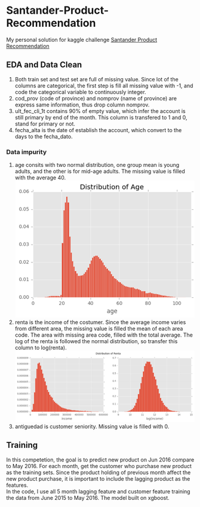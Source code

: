 # Santander-Product-Recommendation
My personal solution for kaggle challenge [Santander Product Recommendation](https://www.kaggle.com/c/santander-product-recommendation)
## EDA and Data Clean
1. Both train set and test set are full of missing value. Since lot of the columns are categorical, the first step is fill all missing value with -1, and code the categorical variable to continuously integer.  
2. cod_prov (code of province) and nomprov (name of province) are express same information, thus drop column nomprov.  
3. ult_fec_cli_1t contains 90% of empty value, which infer the account is still primary by end of the month. This column is transfered to 1 and 0, stand for primary or not.  
4. fecha_alta is the date of establish the account, which convert to the days to the fecha_dato.  

### Data impurity  

1. age consits with two normal distribution, one group mean is young adults, and the other is for mid-age adults. The missing value is filled with the average 40.  
![distribution of age](img/age.png)
2. renta is the income of the costumer. Since the average income varies from different area, the missing value is filled the mean of each area code. The area with missing area code, filled with the total average. The log of the renta is followed the normal distribution, so transfer this column to log(renta).  
![distribution of renta](img/renta.png)
3. antiguedad is customer seniority. Missing value is filled with 0.

## Training

In this competetion, the goal is to predict new product on Jun 2016 compare to May 2016. For each month, get the customer who purchase new product as the training sets. Since the product holding of previous month affect the new product purchase, it is important to include the lagging product as the features.  
In the code, I use all 5 month lagging feature and customer feature training the data from June 2015 to May 2016. The model built on xgboost.
